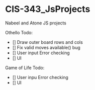 # CIS-343_JsProjects
Nabeel and Atone JS projects

Othello
Todo:
- [] Draw outer board rows and cols 
- [] Fix valid moves available() bug
- [] User input Error checking
- [] UI

Game of Life
Todo:
- [] User inpu Error checking
- [] UI
